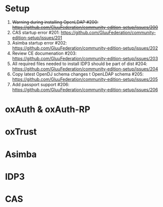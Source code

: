 # Setup

1. ~~Warning during installing OpenLDAP #200: https://github.com/GluuFederation/community-edition-setup/issues/200~~
2. CAS startup error #201: https://github.com/GluuFederation/community-edition-setup/issues/201
3. Asimba startup error #202: https://github.com/GluuFederation/community-edition-setup/issues/202
4. Review CE documenation #203: https://github.com/GluuFederation/community-edition-setup/issues/203
5. All required files needed to install IDP3 should be part of dist #204: https://github.com/GluuFederation/community-edition-setup/issues/204
6. Copy latest OpenDJ schema changes t OpenLDAP schema #205: https://github.com/GluuFederation/community-edition-setup/issues/205
7. Add passport support #206: https://github.com/GluuFederation/community-edition-setup/issues/206

# oxAuth & oxAuth-RP

# oxTrust

# Asimba

# IDP3

# CAS
